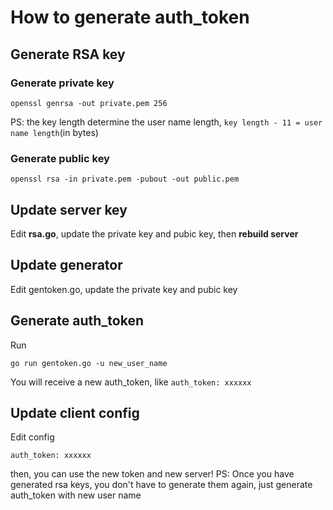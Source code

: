 # How to generate auth_token

## Generate RSA key
### Generate private key
```
openssl genrsa -out private.pem 256
```
PS: the key length determine the user name length,
```key length - 11 = user name length```(in bytes)

### Generate public key
```
openssl rsa -in private.pem -pubout -out public.pem
```

## Update server key
Edit **rsa.go**, update the private key and pubic key, then **rebuild server**

## Update generator
Edit gentoken.go, update the private key and pubic key

## Generate auth_token
Run
```
go run gentoken.go -u new_user_name
```
You will receive a new auth_token, like ```auth_token: xxxxxx```

## Update client config
Edit config

```
auth_token: xxxxxx
```
then, you can use the new token and new server!
PS: Once you have generated rsa keys, you don't have to generate them again, just generate auth_token with new user name
